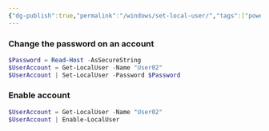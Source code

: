 ```yaml
---
{"dg-publish":true,"permalink":"/windows/set-local-user/","tags":["powershell","windows"],"noteIcon":"1"}
---
```



### Change the password on an account

 ```powershell
$Password = Read-Host -AsSecureString
$UserAccount = Get-LocalUser -Name "User02"
$UserAccount | Set-LocalUser -Password $Password
```

### Enable account


 ```powershell
$UserAccount = Get-LocalUser -Name "User02"
$UserAccount | Enable-LocalUser
```